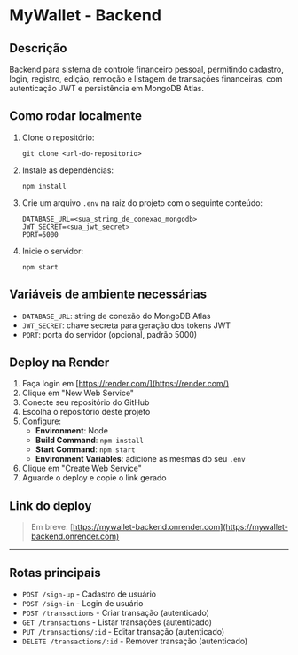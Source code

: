 # MyWallet - Backend

## Descrição
Backend para sistema de controle financeiro pessoal, permitindo cadastro, login, registro, edição, remoção e listagem de transações financeiras, com autenticação JWT e persistência em MongoDB Atlas.

## Como rodar localmente

1. Clone o repositório:
   ```
   git clone <url-do-repositorio>
   ```
2. Instale as dependências:
   ```
   npm install
   ```
3. Crie um arquivo `.env` na raiz do projeto com o seguinte conteúdo:
   ```
   DATABASE_URL=<sua_string_de_conexao_mongodb>
   JWT_SECRET=<sua_jwt_secret>
   PORT=5000
   ```
4. Inicie o servidor:
   ```
   npm start
   ```

## Variáveis de ambiente necessárias
- `DATABASE_URL`: string de conexão do MongoDB Atlas
- `JWT_SECRET`: chave secreta para geração dos tokens JWT
- `PORT`: porta do servidor (opcional, padrão 5000)

## Deploy na Render
1. Faça login em [https://render.com/](https://render.com/)
2. Clique em "New Web Service"
3. Conecte seu repositório do GitHub
4. Escolha o repositório deste projeto
5. Configure:
   - **Environment**: Node
   - **Build Command**: `npm install`
   - **Start Command**: `npm start`
   - **Environment Variables**: adicione as mesmas do seu `.env`
6. Clique em "Create Web Service"
7. Aguarde o deploy e copie o link gerado

## Link do deploy
> Em breve: [https://mywallet-backend.onrender.com](https://mywallet-backend.onrender.com)

---

## Rotas principais
- `POST /sign-up` - Cadastro de usuário
- `POST /sign-in` - Login de usuário
- `POST /transactions` - Criar transação (autenticado)
- `GET /transactions` - Listar transações (autenticado)
- `PUT /transactions/:id` - Editar transação (autenticado)
- `DELETE /transactions/:id` - Remover transação (autenticado) 